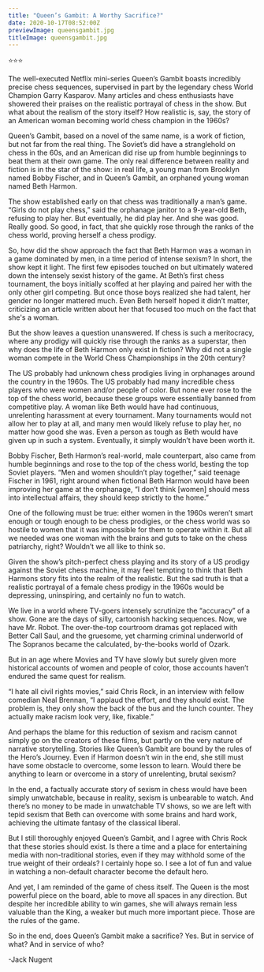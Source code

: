 ```yaml
---
title: "Queen’s Gambit: A Worthy Sacrifice?"
date: 2020-10-17T08:52:00Z
previewImage: queensgambit.jpg
titleImage: queensgambit.jpg
---
```

⭐️⭐️⭐️

The well-executed Netflix mini-series Queen’s Gambit boasts incredibly precise chess sequences, supervised in part by the legendary chess World Champion Garry Kasparov. Many articles and chess enthusiasts have showered their praises on the realistic portrayal of chess in the show. But what about the realism of the story itself? How realistic is, say, the story of an American woman becoming world chess champion in the 1960s?

Queen’s Gambit, based on a novel of the same name, is a work of fiction, but not far from the real thing. The Soviet’s did have a stranglehold on chess in the 60s, and an American did rise up from humble beginnings to beat them at their own game. The only real difference between reality and fiction is in the star of the show: in real life, a young man from Brooklyn named Bobby Fischer, and in Queen’s Gambit, an orphaned young woman named Beth Harmon.

The show established early on that chess was traditionally a man’s game. “Girls do not play chess,” said the orphanage janitor to a 9-year-old Beth, refusing to play her. But eventually, he did play her. And she was good. Really good. So good, in fact, that she quickly rose through the ranks of the chess world, proving herself a chess prodigy.

So, how did the show approach the fact that Beth Harmon was a woman in a game dominated by men, in a time period of intense sexism? In short, the show kept it light. The first few episodes touched on but ultimately watered down the intensely sexist history of the game. At Beth’s first chess tournament, the boys initially scoffed at her playing and paired her with the only other girl competing. But once those boys realized she had talent, her gender no longer mattered much. Even Beth herself hoped it didn’t matter, criticizing an article written about her that focused too much on the fact that she's a woman.

But the show leaves a question unanswered. If chess is such a meritocracy, where any prodigy will quickly rise through the ranks as a superstar, then why does the life of Beth Harmon only exist in fiction? Why did not a single woman compete in the World Chess Championships in the 20th century?

The US probably had unknown chess prodigies living in orphanages around the country in the 1960s. The US probably had many incredible chess players who were women and/or people of color. But none ever rose to the top of the chess world, because these groups were essentially banned from competitive play. A woman like Beth would have had continuous, unrelenting harassment at every tournament. Many tournaments would not allow her to play at all, and many men would likely refuse to play her, no matter how good she was. Even a person as tough as Beth would have given up in such a system. Eventually, it simply wouldn’t have been worth it.

Bobby Fischer, Beth Harmon’s real-world, male counterpart, also came from humble beginnings and rose to the top of the chess world, besting the top Soviet players. “Men and women shouldn’t play together,” said teenage Fischer in 1961, right around when fictional Beth Harmon would have been improving her game at the orphanage, “I don’t think [women] should mess into intellectual affairs, they should keep strictly to the home.”

One of the following must be true: either women in the 1960s weren’t smart enough or tough enough to be chess prodigies, or the chess world was so hostile to women that it was impossible for them to operate within it. But all we needed was one woman with the brains and guts to take on the chess patriarchy, right? Wouldn’t we all like to think so.

Given the show’s pitch-perfect chess playing and its story of a US prodigy against the Soviet chess machine, it may feel tempting to think that Beth Harmons story fits into the realm of the realistic. But the sad truth is that a realistic portrayal of a female chess prodigy in the 1960s would be depressing, uninspiring, and certainly no fun to watch.

We live in a world where TV-goers intensely scrutinize the “accuracy” of a show. Gone are the days of silly, cartoonish hacking sequences. Now, we have Mr. Robot. The over-the-top courtroom dramas got replaced with Better Call Saul, and the gruesome, yet charming criminal underworld of The Sopranos became the calculated, by-the-books world of Ozark.

But in an age where Movies and TV have slowly but surely given more historical accounts of women and people of color, those accounts haven’t endured the same quest for realism.

“I hate all civil rights movies,” said Chris Rock, in an interview with fellow comedian Neal Brennan, “I applaud the effort, and they should exist. The problem is, they only show the back of the bus and the lunch counter. They actually make racism look very, like, fixable.”

And perhaps the blame for this reduction of sexism and racism cannot simply go on the creators of these films, but partly on the very nature of narrative storytelling. Stories like Queen’s Gambit are bound by the rules of the Hero’s Journey. Even if Harmon doesn’t win in the end, she still must have some obstacle to overcome, some lesson to learn. Would there be anything to learn or overcome in a story of unrelenting, brutal sexism?

In the end, a factually accurate story of sexism in chess would have been simply unwatchable, because in reality, sexism is unbearable to watch. And there’s no money to be made in unwatchable TV shows, so we are left with tepid sexism that Beth can overcome with some brains and hard work, achieving the ultimate fantasy of the classical liberal.

But I still thoroughly enjoyed Queen’s Gambit, and I agree with Chris Rock that these stories should exist. Is there a time and a place for entertaining media with non-traditional stories, even if they may withhold some of the true weight of their ordeals? I certainly hope so. I see a lot of fun and value in watching a non-default character become the default hero.

And yet, I am reminded of the game of chess itself. The Queen is the most powerful piece on the board, able to move all spaces in any direction. But despite her incredible ability to win games, she will always remain less valuable than the King, a weaker but much more important piece. Those are the rules of the game.

So in the end, does Queen’s Gambit make a sacrifice? Yes. But in service of what? And in service of who?

-Jack Nugent